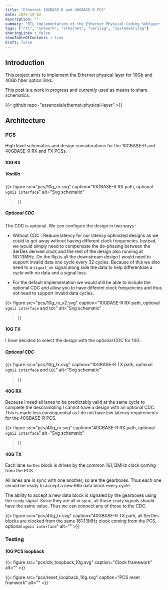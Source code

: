 ```yaml
---
title: "Ethernet 10GBASE-R and 40GBASE-R PCS"
date: 2023-10-02
description: ""
summary: "RTL implementation of the Ethernet Physical Coding Sublayer (PCS) for 10Gb and 40Gb fiber optics."
tags: ["rtl", "network", "ethernet", "verilog", "systemverilog"]
sharingLinks : false
showTableOfContents : true
draft: false
---
```


## Introduction

This project aims to implement the Ethernet physical layer for 10Gb and 40Gb fiber optics links.

This post is a work in progress and currently used as means to share
schematics.

{{< github repo="essenceia/ethernet-physical-layer" >}}

## Architecture

### PCS 

High level schematics and design considerations for the 10GBASE-R and 40GBASE-R RX and TX PCSs.

#### 10G RX

##### **Vanilla** 
 
{{< figure
    src="pcs/10g_rx.svg"
    caption="10GBASE-R RX path, optional `xgmii interface`"
    alt="Svg schematic"
>}}

##### **Optional CDC**

The CDC is optional. We can configure the design in two ways :

- Without CDC : Reduce latency for our latency optimized designs as we could to get away without having different clock frequencies.
    Instead, we would simply need to compensate the de-phasing between the SerDes derived clock and the rest of the
    design also running at 161.13MHz. 
    On the flip is all the downstream design I would need to support invalid
    data one cycle every 32 cycles. Because of this we also need to a `signal_ok` signal along side the
    data to help differentiate a cycle with no data and a signal loss. 

- For the default implementation we would still be able to include the optional CDC and allow you to 
    have different clock frequencies and thus not need to support invalid data cycles.


{{< figure
    src="pcs/10g_rx_v2.svg"
    caption="10GBASE-R RX path, optional `xgmii interface` and `CDC`"
    alt="Svg schematic"
>}}

#### 10G TX

I have decided to select the design with the optional CDC for 10G.
##### **Optional CDC**

{{< figure
    src="pcs/10g_tx.svg"
    caption="10GBASE-R TX path, optional `xgmii interface` and `CDC`"
    alt="Svg schematic"
>}}


#### 40G RX

Because I need all lanes to be predictably valid at the same cycle to complete the
descrambling I cannot have a design with an optional CDC.
This is made less consequential as I do not have low latency requirements for the 40GBASE-R PCS.

{{< figure
    src="pcs/40g_rx.svg"
    caption="40GBASE-R RX path, optional `xgmii interface`"
    alt="Svg schematic"
>}}


#### 40G TX

Each lane `SerDes` block is driven by the common 161,13MHz clock coming from the PCS.

All lanes are in sync with one another, so are the gearboxes.
Thus each one should be ready to accept a new 66b data block every cycle.

The ability to accept a new data block is signaled by the gearboxes using the `ready` signal.
Since they are all in sync, all those `ready` signals should have the same value.
Thus we can connect any of those to the CDC.

{{< figure
    src="pcs/40g_tx.svg"
    caption="40GBASE-R TX path, all SerDes blocks are clocked from the same 161.13MHz clock coming from the PCS, optional `xgmii interface`"
    alt=""
    >}}

### Testing

#### 10G PCS loopback

{{< figure
    src="pcs/clk_loopback_10g.svg"
    caption="Clock framework"
    alt=""
    >}}

{{< figure
    src="pcs/reset_loopback_10g.svg"
    caption="PCS reset framwork"
    alt=""
    >}}



